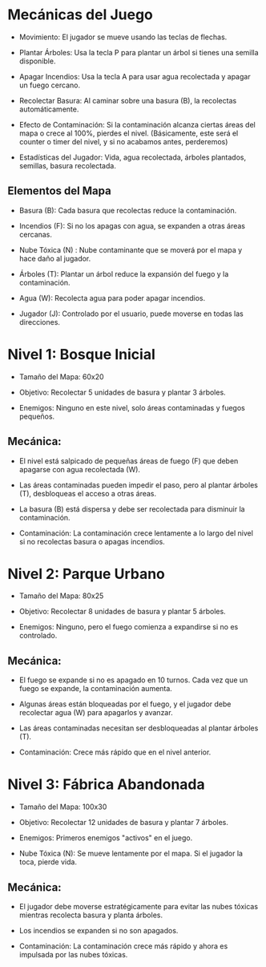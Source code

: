 # Mecánicas del Juego

- Movimiento: El jugador se mueve usando las teclas de flechas.

- Plantar Árboles: Usa la tecla P para plantar un árbol si tienes una semilla disponible.

- Apagar Incendios: Usa la tecla A para usar agua recolectada y apagar un fuego cercano.

- Recolectar Basura: Al caminar sobre una basura (B), la recolectas automáticamente.

- Efecto de Contaminación: Si la contaminación alcanza ciertas áreas del mapa o crece al 100%, pierdes el nivel. (Básicamente, este será el counter o timer del nivel, y si no acabamos antes, perderemos)

- Estadísticas del Jugador: Vida, agua recolectada, árboles plantados, semillas, basura recolectada.

## Elementos del Mapa

- Basura (B): Cada basura que recolectas reduce la contaminación.

- Incendios (F): Si no los apagas con agua, se expanden a otras áreas cercanas.

- Nube Tóxica (N) : Nube contaminante que se moverá por el mapa y hace daño al jugador.

- Árboles (T): Plantar un árbol reduce la expansión del fuego y la contaminación.

- Agua (W): Recolecta agua para poder apagar incendios.

- Jugador (J): Controlado por el usuario, puede moverse en todas las direcciones.

# Nivel 1: Bosque Inicial

- Tamaño del Mapa: 60x20

- Objetivo: Recolectar 5 unidades de basura y plantar 3 árboles.

- Enemigos: Ninguno en este nivel, solo áreas contaminadas y fuegos pequeños.

## Mecánica:

- El nivel está salpicado de pequeñas áreas de fuego (F) que deben apagarse con agua recolectada (W).

- Las áreas contaminadas pueden impedir el paso, pero al plantar árboles (T), desbloqueas el acceso a otras áreas.

- La basura (B) está dispersa y debe ser recolectada para disminuir la contaminación.

- Contaminación: La contaminación crece lentamente a lo largo del nivel si no recolectas basura o apagas incendios.

# Nivel 2: Parque Urbano


- Tamaño del Mapa: 80x25

- Objetivo: Recolectar 8 unidades de basura y plantar 5 árboles.

- Enemigos: Ninguno, pero el fuego comienza a expandirse si no es controlado.

## Mecánica:

- El fuego se expande si no es apagado en 10 turnos. Cada vez que un fuego se expande, la contaminación aumenta.

- Algunas áreas están bloqueadas por el fuego, y el jugador debe recolectar agua (W) para apagarlos y avanzar.

- Las áreas contaminadas necesitan ser desbloqueadas al plantar árboles (T).

- Contaminación: Crece más rápido que en el nivel anterior.

# Nivel 3: Fábrica Abandonada


- Tamaño del Mapa: 100x30

- Objetivo: Recolectar 12 unidades de basura y plantar 7 árboles.

- Enemigos: Primeros enemigos "activos" en el juego.

- Nube Tóxica (N): Se mueve lentamente por el mapa. Si el jugador la toca, pierde vida.

## Mecánica:

- El jugador debe moverse estratégicamente para evitar las nubes tóxicas mientras recolecta basura y planta árboles.

- Los incendios se expanden si no son apagados.

- Contaminación: La contaminación crece más rápido y ahora es impulsada por las nubes tóxicas.